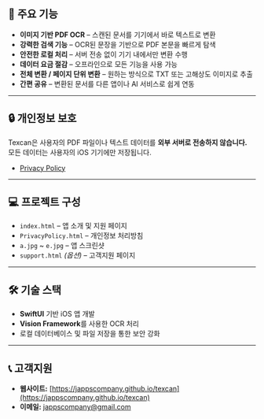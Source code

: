 

## 🚀 주요 기능
- **이미지 기반 PDF OCR** – 스캔된 문서를 기기에서 바로 텍스트로 변환  
- **강력한 검색 기능** – OCR된 문장을 기반으로 PDF 본문을 빠르게 탐색  
- **안전한 로컬 처리** – 서버 전송 없이 기기 내에서만 변환 수행  
- **데이터 요금 절감** – 오프라인으로 모든 기능을 사용 가능  
- **전체 변환 / 페이지 단위 변환** – 원하는 방식으로 TXT 또는 고해상도 이미지로 추출  
- **간편 공유** – 변환된 문서를 다른 앱이나 AI 서비스로 쉽게 연동  

---

## 🔒 개인정보 보호
Texcan은 사용자의 PDF 파일이나 텍스트 데이터를 **외부 서버로 전송하지 않습니다.**  
모든 데이터는 사용자의 iOS 기기에만 저장됩니다.  

- [Privacy Policy](https://jappscompany.github.io/texcan/privacy.html)

---

## 💻 프로젝트 구성
- `index.html` – 앱 소개 및 지원 페이지  
- `PrivacyPolicy.html` – 개인정보 처리방침  
- `a.jpg` ~ `e.jpg` – 앱 스크린샷  
- `support.html` *(옵션)* – 고객지원 페이지  

---

## 🛠️ 기술 스택
- **SwiftUI** 기반 iOS 앱 개발  
- **Vision Framework**를 사용한 OCR 처리  
- 로컬 데이터베이스 및 파일 저장을 통한 보안 강화  

---

## 📞 고객지원
- **웹사이트:** [https://jappscompany.github.io/texcan](https://jappscompany.github.io/texcan)  
- **이메일:** [jappscompany@gmail.com](mailto:jappscompany@gmail.com)
